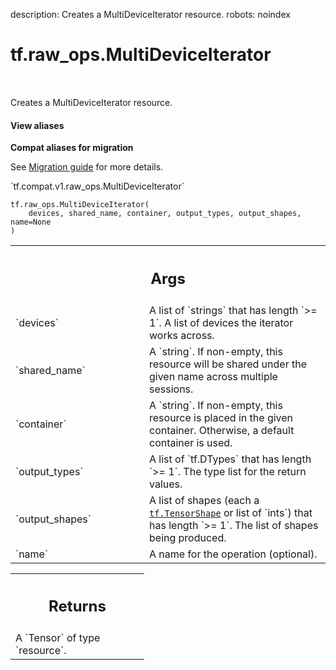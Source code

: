 description: Creates a MultiDeviceIterator resource.
robots: noindex

# tf.raw_ops.MultiDeviceIterator

<!-- Insert buttons and diff -->

<table class="tfo-notebook-buttons tfo-api nocontent" align="left">

</table>



Creates a MultiDeviceIterator resource.


<section class="expandable">
  <h4 class="showalways">View aliases</h4>
  <p>
<b>Compat aliases for migration</b>
<p>See
<a href="https://www.tensorflow.org/guide/migrate">Migration guide</a> for
more details.</p>
<p>`tf.compat.v1.raw_ops.MultiDeviceIterator`</p>
</p>
</section>

<pre class="devsite-click-to-copy prettyprint lang-py tfo-signature-link">
<code>tf.raw_ops.MultiDeviceIterator(
    devices, shared_name, container, output_types, output_shapes, name=None
)
</code></pre>



<!-- Placeholder for "Used in" -->


<!-- Tabular view -->
 <table class="responsive fixed orange">
<colgroup><col width="214px"><col></colgroup>
<tr><th colspan="2"><h2 class="add-link">Args</h2></th></tr>

<tr>
<td>
`devices`<a id="devices"></a>
</td>
<td>
A list of `strings` that has length `>= 1`.
A list of devices the iterator works across.
</td>
</tr><tr>
<td>
`shared_name`<a id="shared_name"></a>
</td>
<td>
A `string`.
If non-empty, this resource will be shared under the given name
across multiple sessions.
</td>
</tr><tr>
<td>
`container`<a id="container"></a>
</td>
<td>
A `string`.
If non-empty, this resource is placed in the given container.
Otherwise, a default container is used.
</td>
</tr><tr>
<td>
`output_types`<a id="output_types"></a>
</td>
<td>
A list of `tf.DTypes` that has length `>= 1`.
The type list for the return values.
</td>
</tr><tr>
<td>
`output_shapes`<a id="output_shapes"></a>
</td>
<td>
A list of shapes (each a <a href="../../tf/TensorShape.md"><code>tf.TensorShape</code></a> or list of `ints`) that has length `>= 1`.
The list of shapes being produced.
</td>
</tr><tr>
<td>
`name`<a id="name"></a>
</td>
<td>
A name for the operation (optional).
</td>
</tr>
</table>



<!-- Tabular view -->
 <table class="responsive fixed orange">
<colgroup><col width="214px"><col></colgroup>
<tr><th colspan="2"><h2 class="add-link">Returns</h2></th></tr>
<tr class="alt">
<td colspan="2">
A `Tensor` of type `resource`.
</td>
</tr>

</table>


